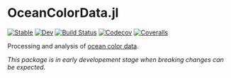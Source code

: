 # OceanColorData.jl

[![Stable](https://img.shields.io/badge/docs-stable-blue.svg)](https://gaelforget.github.io/OceanColorData.jl/stable)
[![Dev](https://img.shields.io/badge/docs-dev-blue.svg)](https://gaelforget.github.io/OceanColorData.jl/dev)
[![Build Status](https://travis-ci.org/gaelforget/OceanColorData.jl.svg?branch=master)](https://travis-ci.org/gaelforget/OceanColorData.jl)
[![Codecov](https://codecov.io/gh/gaelforget/OceanColorData.jl/branch/master/graph/badge.svg)](https://codecov.io/gh/gaelforget/OceanColorData.jl)
[![Coveralls](https://coveralls.io/repos/github/gaelforget/OceanColorData.jl/badge.svg?branch=master)](https://coveralls.io/github/gaelforget/OceanColorData.jl?branch=master)

Processing and analysis of [ocean color data](https://en.wikipedia.org/wiki/Ocean_color#Ocean_color_radiometry). 

_This package is in early developement stage when breaking changes can be expected._
